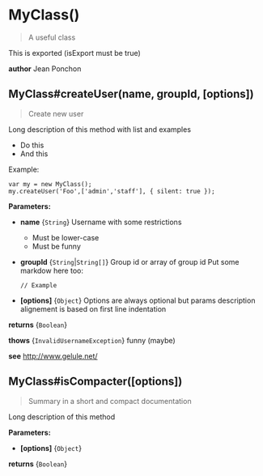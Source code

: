 # MyClass()
> A useful class

This is exported (isExport must be true)

**author**
Jean Ponchon


## MyClass#createUser(name, groupId, [options])
> Create new user

Long description of this method with list and examples

  - Do this
  - And this

Example:

    var my = new MyClass();
    my.createUser('Foo',['admin','staff'], { silent: true });

**Parameters:**

  - **name** {`String`}
    Username with some restrictions
    - Must be lower-case
    - Must be funny
  - **groupId** {`String`|`String[]`}
    Group id or array of group id
    Put some markdow here too:
    
        // Example
  - **[options]** {`Object`}
    Options are always optional
    but params description alignement is based on first line indentation

**returns** {`Boolean`}


**thows** {`InvalidUsernameException`}
funny (maybe)

**see**
http://www.gelule.net/


## MyClass#isCompacter([options])
> Summary in a short and compact documentation

Long description of this method

**Parameters:**

  - **[options]** {`Object`}
    

**returns** {`Boolean`}



